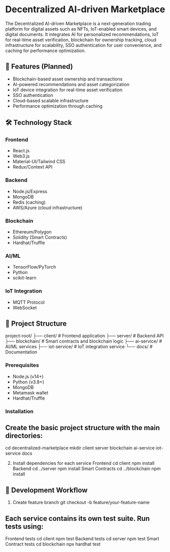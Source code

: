 # Decentralized AI-driven Marketplace

The Decentralized AI-driven Marketplace is a next-generation trading platform for digital assets such as NFTs, IoT-enabled smart devices, and digital documents. It integrates AI for personalized recommendations, IoT for real-time asset verification, blockchain for ownership tracking, cloud infrastructure for scalability, SSO authentication for user convenience, and caching for performance optimization.

## 🚀 Features (Planned)

- Blockchain-based asset ownership and transactions
- AI-powered recommendations and asset categorization
- IoT device integration for real-time asset verification
- SSO authentication
- Cloud-based scalable infrastructure
- Performance optimization through caching

## 🛠️ Technology Stack

### Frontend
- React.js
- Web3.js
- Material-UI/Tailwind CSS
- Redux/Context API

### Backend
- Node.js/Express
- MongoDB
- Redis (caching)
- AWS/Azure (cloud infrastructure)

### Blockchain
- Ethereum/Polygon
- Solidity (Smart Contracts)
- Hardhat/Truffle

### AI/ML
- TensorFlow/PyTorch
- Python
- scikit-learn

### IoT Integration
- MQTT Protocol
- WebSocket

## 📁 Project Structure
project-root/
├── client/ # Frontend application
├── server/ # Backend API
├── blockchain/ # Smart contracts and blockchain logic
├── ai-service/ # AI/ML services
├── iot-service/ # IoT integration service
└── docs/ # Documentation

### Prerequisites
- Node.js (v14+)
- Python (v3.8+)
- MongoDB
- Metamask wallet
- Hardhat/Truffle

### Installation

## Create the basic project structure with the main directories:
cd decentralized-marketplace
mkdir client server blockchain ai-service iot-service docs

2. Install dependencies for each service
Frontend
cd client
npm install
Backend
cd ../server
npm install
Smart Contracts
cd ../blockchain
npm install

## 🔄 Development Workflow

1. Create feature branch
git checkout -b feature/your-feature-name

## Each service contains its own test suite. Run tests using:

Frontend tests
cd client
npm test
Backend tests
cd server
npm test
Smart Contract tests
cd blockchain
npx hardhat test